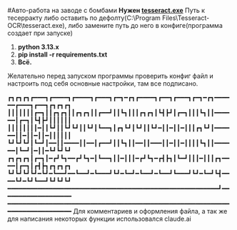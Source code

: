 #Авто-работа на заводе с бомбами 
**Нужен [tesseract.exe](https://github.com/UB-Mannheim/tesseract/wiki)**
Путь к тесерракту либо оставить по дефолту(C:\Program Files\Tesseract-OCR\tesseract.exe), либо замените путь до него в конфиге(программа создает при запуске)

1. __python 3.13.x__ 
2. __pip install -r requirements.txt__
3. __Всё.__

Желательно перед запуском программы проверить конфиг файл и настроить под себя основные настройки, там все подписано.

┏┓┏┓┏┓┏━━━┓┏━━━━┓┏━━━━┓┏━━━┓┏━┓━┏┓┏━━━━┓┏━━┓┏━━━┓┏━┓━┏┓━━━━━━┏━━━┓┏━━┓┏┓┏┓┏┓
┃┃┃┃┃┃┃┏━┓┃┃┏┓┏┓┃┃┏┓┏┓┃┃┏━━┛┃┃┗┓┃┃┃┏┓┏┓┃┗┫┣┛┃┏━┓┃┃┃┗┓┃┃━━━━━━┃┏━┓┃┗┫┣┛┃┃┃┃┃┃
┃┃┃┃┃┃┃┃━┃┃┗┛┃┃┗┛┗┛┃┃┗┛┃┗━━┓┃┏┓┗┛┃┗┛┃┃┗┛━┃┃━┃┃━┃┃┃┏┓┗┛┃━━━━━━┃┃━┃┃━┃┃━┃┃┃┃┃┃
┗┛┗┛┗┛┃┗━┛┃━━┃┃━━━━┃┃━━┃┏━━┛┃┃┗┓┃┃━━┃┃━━━┃┃━┃┃━┃┃┃┃┗┓┃┃━━━━━━┃┗━┛┃━┃┃━┗┛┗┛┗┛
┏┓┏┓┏┓┃┏━┓┃━┏┛┗┓━━┏┛┗┓━┃┗━━┓┃┃━┃┃┃━┏┛┗┓━┏┫┣┓┃┗━┛┃┃┃━┃┃┃┏┓━━━━┃┏━┓┃┏┫┣┓┏┓┏┓┏┓
┗┛┗┛┗┛┗┛━┗┛━┗━━┛━━┗━━┛━┗━━━┛┗┛━┗━┛━┗━━┛━┗━━┛┗━━━┛┗┛━┗━┛┗┫━━━━┗┛━┗┛┗━━┛┗┛┗┛┗┛
━━━━━━━━━━━━━━━━━━━━━━━━━━━━━━━━━━━━━━━━━━━━━━━━━━━━━━━━┛━━━━━━━━━━━━━━━━━━━
━━━━━━━━━━━━━━━━━━━━━━━━━━━━━━━━━━━━━━━━━━━━━━━━━━━━━━━━━━━━━━━━━━━━━━━━━━━━
Для комментариев и оформления файла, а так же для написания некоторых функции использовался claude.ai
